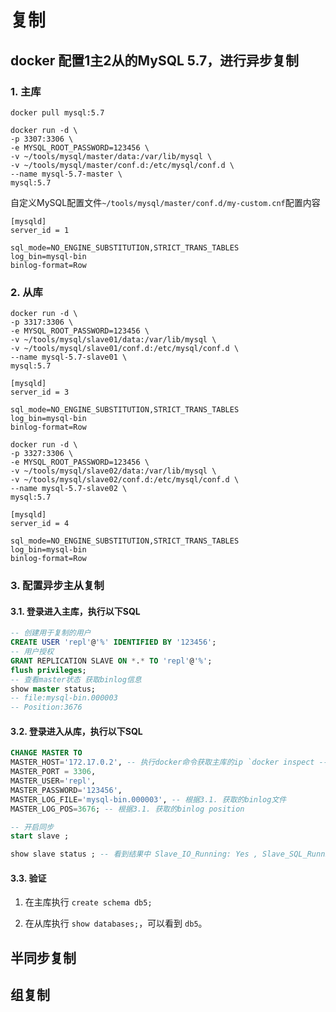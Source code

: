 # 复制

## docker 配置1主2从的MySQL 5.7，进行异步复制

### 1. 主库

```shell
docker pull mysql:5.7

docker run -d \
-p 3307:3306 \
-e MYSQL_ROOT_PASSWORD=123456 \
-v ~/tools/mysql/master/data:/var/lib/mysql \
-v ~/tools/mysql/master/conf.d:/etc/mysql/conf.d \
--name mysql-5.7-master \
mysql:5.7
```

自定义MySQL配置文件`~/tools/mysql/master/conf.d/my-custom.cnf`配置内容

```plain text
[mysqld]
server_id = 1

sql_mode=NO_ENGINE_SUBSTITUTION,STRICT_TRANS_TABLES 
log_bin=mysql-bin
binlog-format=Row
```


### 2. 从库

```shell
docker run -d \
-p 3317:3306 \
-e MYSQL_ROOT_PASSWORD=123456 \
-v ~/tools/mysql/slave01/data:/var/lib/mysql \
-v ~/tools/mysql/slave01/conf.d:/etc/mysql/conf.d \
--name mysql-5.7-slave01 \
mysql:5.7
```

```plain text
[mysqld]
server_id = 3

sql_mode=NO_ENGINE_SUBSTITUTION,STRICT_TRANS_TABLES 
log_bin=mysql-bin
binlog-format=Row
```


```shell
docker run -d \
-p 3327:3306 \
-e MYSQL_ROOT_PASSWORD=123456 \
-v ~/tools/mysql/slave02/data:/var/lib/mysql \
-v ~/tools/mysql/slave02/conf.d:/etc/mysql/conf.d \
--name mysql-5.7-slave02 \
mysql:5.7
```

```plain text
[mysqld]
server_id = 4

sql_mode=NO_ENGINE_SUBSTITUTION,STRICT_TRANS_TABLES 
log_bin=mysql-bin
binlog-format=Row
```

### 3. 配置异步主从复制

#### 3.1. 登录进入主库，执行以下SQL

```sql
-- 创建用于复制的用户
CREATE USER 'repl'@'%' IDENTIFIED BY '123456';
-- 用户授权
GRANT REPLICATION SLAVE ON *.* TO 'repl'@'%';
flush privileges;
-- 查看master状态 获取binlog信息
show master status;
-- file:mysql-bin.000003
-- Position:3676
```

#### 3.2. 登录进入从库，执行以下SQL

```sql
CHANGE MASTER TO
MASTER_HOST='172.17.0.2', -- 执行docker命令获取主库的ip `docker inspect --format='{{.NetworkSettings.IPAddress}}' mysql-5.7-master`
MASTER_PORT = 3306,
MASTER_USER='repl',
MASTER_PASSWORD='123456',
MASTER_LOG_FILE='mysql-bin.000003', -- 根据3.1. 获取的binlog文件
MASTER_LOG_POS=3676; -- 根据3.1. 获取的binlog position

-- 开启同步
start slave ;

show slave status ; -- 看到结果中 Slave_IO_Running: Yes , Slave_SQL_Runniing:Yes 即表示配置成功
```

#### 3.3. 验证

1. 在主库执行 `create schema db5;`

2. 在从库执行 `show databases;`，可以看到 `db5`。

## 半同步复制



## 组复制